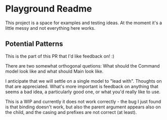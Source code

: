 ﻿# Playground Readme

This project is a space for examples and testing ideas. At the moment it's a little messy and
not everything here works.

## Potential Patterns

This is the part of this PR that I'd like feedback on! :)

There are two somewhat orthogonal quetions: What should the Command model look like and what should Main look like. 

I anticipate that we will settle on a single model to "lead with". Thoughts on that are appreciated. What's more 
important is feedback on anything that seems a bad idea, a particularly good one, or what you'd really like to use. 

This is a WIP and currently it does not work correctly - the bug I just found is that binding doesn't work, but also
the parent argument appears also on the child, and the casing and prefixes are not correct (at least).
